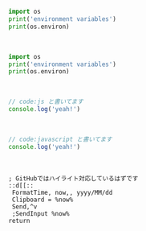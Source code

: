 ```python
import os
print('environment variables')
print(os.environ)
```

<br>

```py
import os
print('environment variables')
print(os.environ)
```

<br>

```js
// code:js と書いてます
console.log('yeah!')
```

<br>

```javascript
// code:javascript と書いてます
console.log('yeah!')
```

<br>

```ahk
; GitHubではハイライト対応しているはずです
::d[[::
 FormatTime, now,, yyyy/MM/dd
 Clipboard = %now%
 Send,^v
 ;SendInput %now%
return
```

<br>

